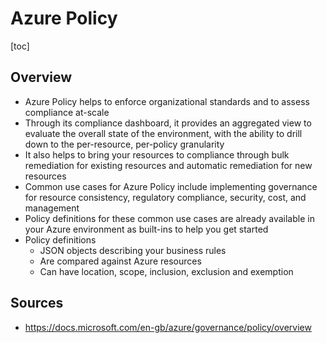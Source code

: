 # Azure Policy

[toc]

## Overview 



- Azure Policy helps to enforce organizational standards and to assess compliance at-scale
- Through its compliance dashboard, it provides an aggregated view to evaluate the overall state of the environment, with the ability to drill down to the per-resource, per-policy granularity
- It also helps to bring your resources to compliance through bulk remediation for existing resources and automatic remediation for new resources
- Common use cases for Azure Policy include implementing governance for resource consistency, regulatory compliance, security, cost, and management
- Policy definitions for these common use cases are already available in your Azure environment as built-ins to help you get started
- Policy definitions
  - JSON objects describing your business rules
  - Are compared against Azure resources
  - Can have location, scope, inclusion, exclusion and exemption



## Sources

- https://docs.microsoft.com/en-gb/azure/governance/policy/overview